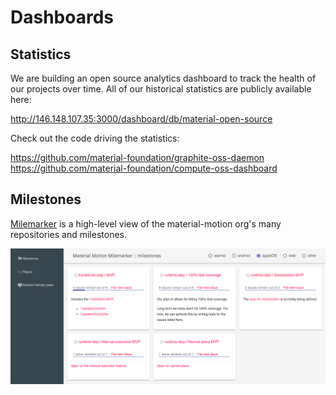 # Dashboards

## Statistics

We are building an open source analytics dashboard to track the health of our projects over time. All of our historical statistics are publicly available here:

http://146.148.107.35:3000/dashboard/db/material-open-source

Check out the code driving the statistics:

https://github.com/material-foundation/graphite-oss-daemon
https://github.com/material-foundation/compute-oss-dashboard

## Milestones

[Milemarker](https://material-motion.github.io/material-motion-milemarker/) is a high-level view of the material-motion org's many repositories and milestones.

![](../_assets/milemarker.png)